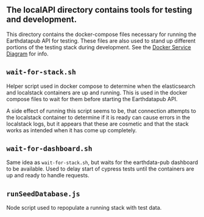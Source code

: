 ## The localAPI directory contains tools for testing and development.

This directory contains the docker-compose files necessary for running the Earthdatapub API for testing. These files are also used to stand up different portions of the testing stack during development. See the [Docker Service Diagram](../README.md#dockerdiagram) for info.

## `wait-for-stack.sh`

Helper script used in docker compose to determine when the elasticsearch and localstack containers are up and running.  This is used in the docker compose files to wait for them before starting the Earthdatapub API.

A side effect of running this script seems to be, that connection attempts to the localstack container to determine if it is ready can cause errors in the localstack logs, but it appears that these are cosmetic and that the stack works as intended when it has come up completely.

## `wait-for-dashboard.sh`

Same idea as `wait-for-stack.sh`, but waits for the earthdata-pub dashboard to be available. Used to delay start of cypress tests until the containers are up and ready to handle requests.

## `runSeedDatabase.js`

Node script used to repopulate a running stack with test data.
